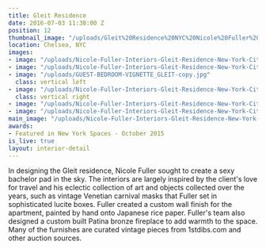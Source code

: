 ```yaml
---
title: Gleit Residence
date: 2016-07-03 11:38:00 Z
position: 12
thumbnail_image: "/uploads/Gleit%20Residence%20NYC%20Nicole%20Fuller%20Interiors.jpg"
location: Chelsea, NYC
images:
- image: "/uploads/Nicole-Fuller-Interiors-Gleit-Residence-New-York-City-apartment-design-living-room-dining-blue-chairs.jpg"
- image: "/uploads/Nicole-Fuller-Interiors-Gleit-Residence-New-York-City-apartment-design-bedroom.jpg"
- image: "/uploads/GUEST-BEDROOM-VIGNETTE_GLEIT-copy.jpg"
  class: vertical left
- image: "/uploads/Nicole-Fuller-Interiors-Gleit-Residence-New-York-City-apartment-design-splatter-wallpaper.jpg"
  class: vertical right
- image: "/uploads/Nicole-Fuller-Interiors-Gleit-Residence-New-York-City-apartment-design-master-bedroom-venetian-masks-leather-tufted-headboard.jpg"
- image: "/uploads/Nicole-Fuller-Interiors-Gleit-Residence-New-York-City-apartment-design-living-room-grey-section-gold-coffee-table.jpg"
main_image: "/uploads/Nicole-Fuller-Interiors-Gleit-Residence-New-York-City-apartment-design-living-room-stripe-swivel-chair.jpg"
awards:
- Featured in New York Spaces - October 2015
is_live: true
layout: interior-detail
---
```


In designing the Gleit residence, Nicole Fuller sought to create a sexy bachelor pad in the sky. The interiors are largely inspired by the client's love for travel and his eclectic collection of art and objects collected over the years, such as vintage Venetian carnival masks that Fuller set in sophisticated lucite boxes. Fuller created a custom wall finish for the apartment, painted by hand onto Japanese rice paper. Fuller's team also designed a custom built Patina bronze fireplace to add warmth to the space. Many of the furnishes are curated vintage pieces from 1stdibs.com and other auction sources.
